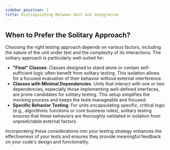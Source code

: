 ```yaml
---
sidebar_position: 2
title: Distinguishing Between Unit and Integration
---
```



## When to Prefer the Solitary Approach?

Choosing the right testing approach depends on various factors, including the nature of the unit under test and the
complexity of its interactions. The solitary approach is particularly well-suited for:

- **"Final" Classes**: Classes designed to stand alone or contain self-sufficient logic often benefit from solitary
  testing. This isolation allows for a focused evaluation of their behavior without external interference.
- **Classes with Minimal Dependencies**: Units that interact with one or two dependencies, especially those implementing
  well-defined interfaces, are prime candidates for solitary testing. This setup simplifies the mocking process and
  keeps the tests manageable and focused.
- **Specific Behavior Testing**: For units encapsulating specific, critical logic (e.g., algorithmic functions or core
  business rules), solitary testing ensures that these behaviors are thoroughly validated in isolation from
  unpredictable external factors.

Incorporating these considerations into your testing strategy enhances the effectiveness of your tests and ensures they
provide meaningful feedback on your code's design and functionality.
